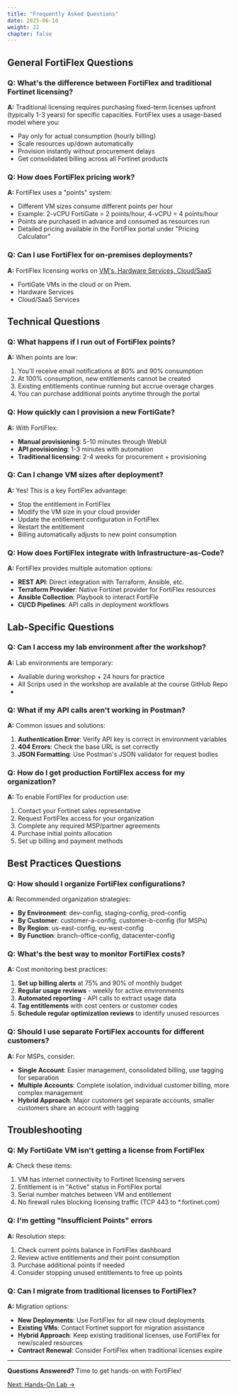 ```yaml
---
title: "Frequently Asked Questions"
date: 2025-06-10
weight: 22
chapter: false
---
```

## General FortiFlex Questions

### Q: What's the difference between FortiFlex and traditional Fortinet licensing?

**A:** Traditional licensing requires purchasing fixed-term licenses upfront (typically 1-3 years) for specific capacities. FortiFlex uses a usage-based model where you:
- Pay only for actual consumption (hourly billing)
- Scale resources up/down automatically
- Provision instantly without procurement delays
- Get consolidated billing across all Fortinet products

### Q: How does FortiFlex pricing work?

**A:** FortiFlex uses a "points" system:
- Different VM sizes consume different points per hour
- Example: 2-vCPU FortiGate = 2 points/hour, 4-vCPU = 4 points/hour
- Points are purchased in advance and consumed as resources run
- Detailed pricing available in the FortiFlex portal under "Pricing Calculator"

### Q: Can I use FortiFlex for on-premises deployments?

**A:** FortiFlex licensing works on [VM's, Hardware Services, Cloud/SaaS](https://docs.fortinet.com/document/flex-vm/25.3.0/administration-guide/883447/service-offerings)
- FortiGate VMs in the cloud or on Prem.
- Hardware Services
- Cloud/SaaS Services

## Technical Questions

### Q: What happens if I run out of FortiFlex points?

**A:** When points are low:
1. You'll receive email notifications at 80% and 90% consumption
2. At 100% consumption, new entitlements cannot be created
3. Existing entitlements continue running but accrue overage charges
4. You can purchase additional points anytime through the portal

### Q: How quickly can I provision a new FortiGate?

**A:** With FortiFlex:
- **Manual provisioning**: 5-10 minutes through WebUI
- **API provisioning**: 1-3 minutes with automation
- **Traditional licensing**: 2-4 weeks for procurement + provisioning

### Q: Can I change VM sizes after deployment?

**A:** Yes! This is a key FortiFlex advantage:
- Stop the entitlement in FortiFlex
- Modify the VM size in your cloud provider
- Update the entitlement configuration in FortiFlex
- Restart the entitlement
- Billing automatically adjusts to new point consumption

### Q: How does FortiFlex integrate with Infrastructure-as-Code?

**A:** FortiFlex provides multiple automation options:
- **REST API**: Direct integration with Terraform, Ansible, etc.
- **Terraform Provider**: Native Fortinet provider for FortiFlex resources
- **Ansible Collection**: Playbook to interact FortiFle
- **CI/CD Pipelines**: API calls in deployment workflows

## Lab-Specific Questions

### Q: Can I access my lab environment after the workshop?

**A:** Lab environments are temporary:
- Available during workshop + 24 hours for practice
- All Scrips used in the workshop are available at the course GitHub Repo
- 
### Q: What if my API calls aren't working in Postman?

**A:** Common issues and solutions:
1. **Authentication Error**: Verify API key is correct in environment variables
2. **404 Errors**: Check the base URL is set correctly
3. **JSON Formatting**: Use Postman's JSON validator for request bodies

### Q: How do I get production FortiFlex access for my organization?

**A:** To enable FortiFlex for production use:
1. Contact your Fortinet sales representative
2. Request FortiFlex access for your organization
3. Complete any required MSP/partner agreements
4. Purchase initial points allocation
5. Set up billing and payment methods

## Best Practices Questions

### Q: How should I organize FortiFlex configurations?

**A:** Recommended organization strategies:
- **By Environment**: dev-config, staging-config, prod-config
- **By Customer**: customer-a-config, customer-b-config (for MSPs)
- **By Region**: us-east-config, eu-west-config
- **By Function**: branch-office-config, datacenter-config

### Q: What's the best way to monitor FortiFlex costs?

**A:** Cost monitoring best practices:
1. **Set up billing alerts** at 75% and 90% of monthly budget
2. **Regular usage reviews** - weekly for active environments
3. **Automated reporting** - API calls to extract usage data
4. **Tag entitlements** with cost centers or customer codes
5. **Schedule regular optimization reviews** to identify unused resources

### Q: Should I use separate FortiFlex accounts for different customers?

**A:** For MSPs, consider:
- **Single Account**: Easier management, consolidated billing, use tagging for separation
- **Multiple Accounts**: Complete isolation, individual customer billing, more complex management
- **Hybrid Approach**: Major customers get separate accounts, smaller customers share an account with tagging

## Troubleshooting

### Q: My FortiGate VM isn't getting a license from FortiFlex

**A:** Check these items:
1. VM has internet connectivity to Fortinet licensing servers
2. Entitlement is in "Active" status in FortiFlex portal
3. Serial number matches between VM and entitlement
4. No firewall rules blocking licensing traffic (TCP 443 to *.fortinet.com)

### Q: I'm getting "Insufficient Points" errors

**A:** Resolution steps:
1. Check current points balance in FortiFlex dashboard
2. Review active entitlements and their point consumption
3. Purchase additional points if needed
4. Consider stopping unused entitlements to free up points

### Q: Can I migrate from traditional licenses to FortiFlex?

**A:** Migration options:
- **New Deployments**: Use FortiFlex for all new cloud deployments
- **Existing VMs**: Contact Fortinet support for migration assistance
- **Hybrid Approach**: Keep existing traditional licenses, use FortiFlex for new/scaled resources
- **Contract Renewal**: Consider FortiFlex when traditional licenses expire

---

**Questions Answered?** Time to get hands-on with FortiFlex!

[Next: Hands-On Lab →](../03-hands-on-lab/)
